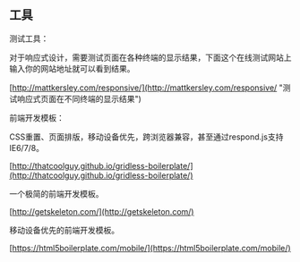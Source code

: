 ﻿## 工具

测试工具：

对于响应式设计，需要测试页面在各种终端的显示结果，下面这个在线测试网站上输入你的网站地址就可以看到结果。

[http://mattkersley.com/responsive/](http://mattkersley.com/responsive/ "测试响应式页面在不同终端的显示结果")

前端开发模板：

CSS重置、页面排版，移动设备优先，跨浏览器兼容，甚至通过respond.js支持IE6/7/8。

[http://thatcoolguy.github.io/gridless-boilerplate/](http://thatcoolguy.github.io/gridless-boilerplate/)

一个极简的前端开发模板。

[http://getskeleton.com/](http://getskeleton.com/)

移动设备优先的前端开发模板。

[https://html5boilerplate.com/mobile/](https://html5boilerplate.com/mobile/)